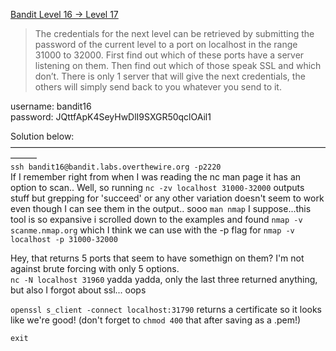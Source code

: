 [Bandit Level 16 → Level 17](https://overthewire.org/wargames/bandit/bandit17.html)

> The credentials for the next level can be retrieved by submitting the password of the current level to a port on localhost in the range 31000 to 32000. First find out which of these ports have a server listening on them. Then find out which of those speak SSL and which don’t. There is only 1 server that will give the next credentials, the others will simply send back to you whatever you send to it.  



username: bandit16  
password: JQttfApK4SeyHwDlI9SXGR50qclOAil1  

Solution below:  
———————————————————————————————————————  
`ssh bandit16@bandit.labs.overthewire.org -p2220`  
If I remember right from when I was reading the nc man page it has an option to scan..
Well, so running `nc -zv localhost 31000-32000` outputs stuff but grepping for 'succeed' or any other variation doesn't seem to work even though I can see them in the output.. sooo  `man nmap` I suppose...this tool is so expansive i scrolled down to the examples and found `nmap -v scanme.nmap.org`  which I think we can use with the -p flag for `nmap -v localhost -p 31000-32000`  

Hey, that returns 5 ports that seem to have somethign on them? I'm not against brute forcing with only 5 options.  
`nc -N localhost 31960` yadda yadda, only the last three returned anything, but also I forgot about ssl... oops  

`openssl s_client -connect localhost:31790` returns a certificate so it looks like we're good! (don't forget to `chmod 400` that after saving as a .pem!)  


`exit`  